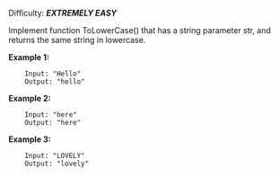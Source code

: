 Difficulty: ***EXTREMELY EASY***

Implement function ToLowerCase() that has a string parameter str, and returns the same string in lowercase.


**Example 1:**

```
    Input: "Hello"
    Output: "hello"
```

**Example 2:**

```
    Input: "here"
    Output: "here"
```

**Example 3:**

```
    Input: "LOVELY"
    Output: "lovely"
```